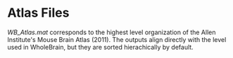Atlas Files
===========

*WB_Atlas.mat* corresponds to the highest level organization of the Allen Institute's Mouse Brain Atlas (2011).  The outputs align directly with the level used in WholeBrain, but they are sorted hierachically by default.

